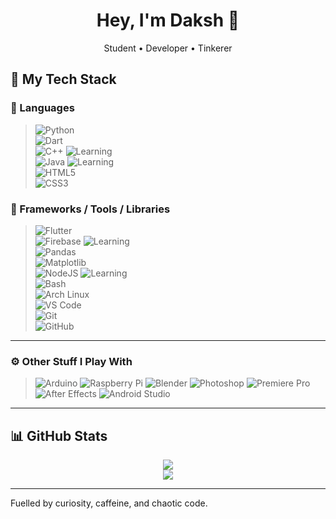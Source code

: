 <h1 align="center">Hey, I'm Daksh 🚀</h1>
<p align="center">Student • Developer • Tinkerer</p>

## 🔧 My Tech Stack

### 🧠 Languages

> ![Python](https://img.shields.io/badge/Python-3670A0?style=for-the-badge&logo=python&logoColor=ffdd54) <br>
> ![Dart](https://img.shields.io/badge/Dart-0175C2?style=for-the-badge&logo=dart&logoColor=white) <br>
> ![C++](https://img.shields.io/badge/C++-00599C?style=for-the-badge&logo=c%2b%2b&logoColor=white) ![Learning](https://img.shields.io/badge/-learning-orange?style=flat-square) <br>
> ![Java](https://img.shields.io/badge/Java-ED8B00?style=for-the-badge&logo=java&logoColor=white) ![Learning](https://img.shields.io/badge/-learning-orange?style=flat-square) <br>
> ![HTML5](https://img.shields.io/badge/HTML5-E34F26?style=for-the-badge&logo=html5&logoColor=white) <br>
> ![CSS3](https://img.shields.io/badge/CSS3-1572B6?style=for-the-badge&logo=css3&logoColor=white) <br>

### 📱 Frameworks / Tools / Libraries

> ![Flutter](https://img.shields.io/badge/Flutter-02569B?style=for-the-badge&logo=flutter&logoColor=white) <br>
> ![Firebase](https://img.shields.io/badge/Firebase-FFCA28?style=for-the-badge&logo=firebase&logoColor=black) ![Learning](https://img.shields.io/badge/-learning-orange?style=flat-square) <br>
> ![Pandas](https://img.shields.io/badge/Pandas-150458?style=for-the-badge&logo=pandas&logoColor=white) <br>
> ![Matplotlib](https://img.shields.io/badge/Matplotlib-11557C?style=for-the-badge&logo=matplotlib&logoColor=white) <br>
> ![NodeJS](https://img.shields.io/badge/Node.js-339933?style=for-the-badge&logo=nodedotjs&logoColor=white) ![Learning](https://img.shields.io/badge/-learning-orange?style=flat-square) <br>
> ![Bash](https://img.shields.io/badge/Bash-121011?style=for-the-badge&logo=gnu-bash&logoColor=white) <br>
> ![Arch Linux](https://img.shields.io/badge/Arch_Linux-1793D1?style=for-the-badge&logo=arch-linux&logoColor=white) <br>
> ![VS Code](https://img.shields.io/badge/VSCode-007ACC?style=for-the-badge&logo=visual-studio-code&logoColor=white) <br>
> ![Git](https://img.shields.io/badge/Git-F05032?style=for-the-badge&logo=git&logoColor=white) <br>
> ![GitHub](https://img.shields.io/badge/GitHub-181717?style=for-the-badge&logo=github&logoColor=white) <br>

---

### ⚙️ Other Stuff I Play With

> ![Arduino](https://img.shields.io/badge/Arduino-00979D?style=for-the-badge&logo=arduino&logoColor=white)
> ![Raspberry Pi](https://img.shields.io/badge/Raspberry%20Pi-C51A4A?style=for-the-badge&logo=raspberry-pi&logoColor=white)
> ![Blender](https://img.shields.io/badge/Blender-F5792A?style=for-the-badge&logo=blender&logoColor=white)
> ![Photoshop](https://img.shields.io/badge/Adobe%20Photoshop-31A8FF?style=for-the-badge&logo=adobe-photoshop&logoColor=white)
> ![Premiere Pro](https://img.shields.io/badge/Adobe%20Premiere%20Pro-9999FF?style=for-the-badge&logo=adobe-premiere-pro&logoColor=white)
> ![After Effects](https://img.shields.io/badge/After%20Effects-9999FF?style=for-the-badge&logo=adobe-after-effects&logoColor=white)
> ![Android Studio](https://img.shields.io/badge/Android%20Studio-3DDC84?style=for-the-badge&logo=android-studio&logoColor=white)

---

## 📊 GitHub Stats

<p align="center">
  <img src="https://github-readme-stats.vercel.app/api?username=phoenix277yt&show_icons=true&theme=tokyonight" />
  <br/>
  <img src="https://github-readme-stats.vercel.app/api/top-langs/?username=phoenix277yt&layout=compact&theme=tokyonight" />
</p>

---
Fuelled by curiosity, caffeine, and chaotic code.

